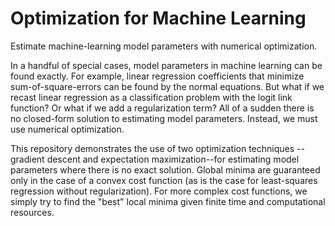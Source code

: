 # Optimization for Machine Learning
Estimate machine-learning model parameters with numerical optimization.

In a handful of special cases, model parameters in machine learning can be found exactly. For example, linear regression coefficients that minimize sum-of-square-errors can be found by the normal equations. But what if we recast linear regression as a classification problem with the logit link function? Or what if we add a regularization term? All of a sudden there is no closed-form solution to estimating model parameters. Instead, we must use numerical optimization.

This repository demonstrates the use of two optimization techniques --gradient descent and expectation maximization--for estimating model parameters where there is no exact solution. Global minima are guaranteed only in the case of a convex cost function (as is the case for least-squares regression without regularization). For more complex cost functions, we simply try to find the "best" local minima given finite time and computational resources.
